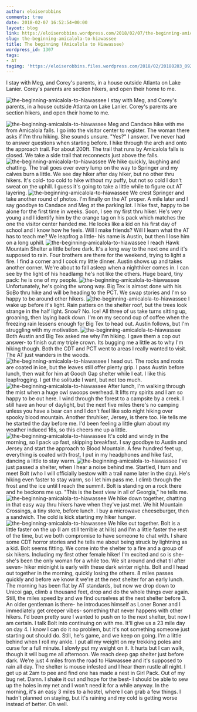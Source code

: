 ```yaml
---
author: eloiserobbins
comments: true
date: 2018-02-07 16:52:54+00:00
layout: blog
link: https://eloiserobbins.wordpress.com/2018/02/07/the-beginning-amicalola-to-hiawassee/
slug: the-beginning-amicalola-to-hiawassee
title: The beginning (Amicalola to Hiawassee)
wordpress_id: 1307
tags:
- AT
tagimg: 'https://eloiserobbins.files.wordpress.com/2018/02/20180203_092924.jpg'
---
```


I stay with Meg, and Corey's parents, in a house outside Atlanta on Lake Lanier. Corey's parents are section hikers, and open their home to me. 


![the-beginning-amicalola-to-hiawassee](https://eloiserobbins.files.wordpress.com/2018/02/20180203_092924.jpg)
I stay with Meg, and Corey's parents, in a house outside Atlanta on Lake Lanier. Corey's parents are section hikers, and open their home to me. 

![the-beginning-amicalola-to-hiawassee](https://eloiserobbins.files.wordpress.com/2018/02/20180203_135222.jpg)
Meg and Candace hike with me from Amicalola falls. I go into the visitor center to register. The woman there asks if I'm thru hiking. She sounds unsure. "Yes?" I answer. I've never had to answer questions when starting before. I hike through the arch and onto the approach trail. For about 200ft. The trail that runs by Amicalola falls is closed. We take a side trail that reconnects just above the falls. 
![the-beginning-amicalola-to-hiawassee](https://eloiserobbins.files.wordpress.com/2018/02/20180203_135144.jpg)
We hike quickly, laughing and chatting. The trail goes over every lump on the way to Springer and my calves burn a little. We see day hiker after day hiker, but no other thru hikers. It's cold- too cold to hike without my puffy, but not so cold I don't sweat on the uphill. I guess it's going to take a little while to figure out AT layering.
![the-beginning-amicalola-to-hiawassee](https://eloiserobbins.files.wordpress.com/2018/02/20180203_144848.jpg)
We crest Springer and take another round of photos. I'm finally on the AT proper. A mile later and I say goodbye to Candace and Meg at the parking lot. I hike fast, happy to be alone for the first time in weeks. Soon, I see my first thru hiker. He's very young and I identify him by the orange tag on his pack which matches the one the visitor center handed me. He looks like a kid on his first day of school and I know how he feels. Will I make friends? Will I learn what the AT has to teach me? We leapfrog a little- his name is Austin, but then I lose him on a long uphill.
![the-beginning-amicalola-to-hiawassee](https://eloiserobbins.files.wordpress.com/2018/02/20180204_134958.jpg)
I reach Hawk Mountain Shelter a little before dark. It's a long way to the next one and it's supposed to rain. Four brothers are there for the weekend, trying to light a fire. I find a corner and I cook my little dinner. Austin shows up and takes another corner. We're about to fall asleep when a nighthiker comes in. I can see by the light of his headlamp he's not like the others. Huge beard, tiny pack: he is one of my people.
![the-beginning-amicalola-to-hiawassee](https://eloiserobbins.files.wordpress.com/2018/02/20180204_142248.jpg)
Unfortunately, he's going the wrong way. Big Tex is almost done with his SoBo thru hike and will be heading to the PCT. We swap stories and I'm so happy to be around other hikers.
![the-beginning-amicalola-to-hiawassee](https://eloiserobbins.files.wordpress.com/2018/02/20180205_083620.jpg)
I wake up before it's light. Rain patters on the shelter roof, but the trees look strange in the half light. Snow? No. Ice! All three of us take turns sitting up, groaning, then laying back down. I'm on my second cup of coffee when the freezing rain lessens enough for Big Tex to head out. Austin follows, but I'm struggling with my motivation.
![the-beginning-amicalola-to-hiawassee](https://eloiserobbins.files.wordpress.com/2018/02/20180205_093057.jpg)
Both Austin and Big Tex asked me why I'm hiking. I gave them a cop out answer- to finish out my triple crown. Its bugging me a little as to why I'm hiking though. Both the CDT and PCT went to areas I really wanted to visit. The AT just wanders in the woods.
![the-beginning-amicalola-to-hiawassee](https://eloiserobbins.files.wordpress.com/2018/02/20180205_093551.jpg)
I head out. The rocks and roots are coated in ice, but the leaves still offer plenty grip. I pass Austin before lunch, then wait for him at Gooch Gap shelter while I eat. I like this leapfrogging. I get the solitude I want, but not too much.
![the-beginning-amicalola-to-hiawassee](https://eloiserobbins.files.wordpress.com/2018/02/20180205_125720.jpg)
After lunch, I'm walking through the mist when a huge owl swoops overhead. It lifts my spirits and I am so happy to be out here. I wind through the forest to a campsite by a creek. I still have an hour of daylight, but the next five miles there's no camping unless you have a bear can and I don't feel like solo night hiking over spooky blood mountain. Another thruhiker, Jersey, is there too. He tells me he started the day before me. I'd been feeling a little glum about my weather induced 16s, so this cheers me up a little.
![the-beginning-amicalola-to-hiawassee](https://eloiserobbins.files.wordpress.com/2018/02/20180205_151142.jpg)
It's cold and windy in the morning, so I pack up fast, skipping breakfast. I say goodbye to Austin and Jersey and start the approach to Blood Mountain. A few hundred feet up, everything is coated with frost. I put in my headphones and hike fast, dancing a little to stay warm.
![the-beginning-amicalola-to-hiawassee](https://eloiserobbins.files.wordpress.com/2018/02/20180205_171945.jpg)
I've just passed a shelter, when I hear a noise behind me. Startled, I turn and meet Bolt (who I will officially bestow with a trail name later in the day). He's hiking even faster to stay warm, so I let him pass me. I climb through the frost and the ice until I reach the summit. Bolt is standing on a rock there and he beckons me up. "This is the best view in all of Georgia," he tells me.
![the-beginning-amicalola-to-hiawassee](https://eloiserobbins.files.wordpress.com/2018/02/20180206_143640.jpg)
We hike down together, chatting in that easy way thru hikers have when they've just met. We hit Mountain Crossings, a tiny store, before lunch. I buy a microwave cheeseburger, then a sandwich. The cold is kick starting my hiker hunger.
![the-beginning-amicalola-to-hiawassee](https://eloiserobbins.files.wordpress.com/2018/02/20180206_143643.jpg)
We hike out together. Bolt is a little faster on the up (I am still terrible at hills) and I'm a little faster the rest of the time, but we both compromise to have someone to chat with. I share some CDT horror stories and he tells me about being struck by lightning as a kid. Bolt seems fitting.
We come into the shelter to a fire and a group of six hikers. Including my first other female hiker! I'm excited and so is she- she's been the only woman for a while too. We sit around and chat til after seven- hiker midnight is early with these dark winter nights.
Bolt and I head out together in the morning, quickly losing the others. 8 miles passes quickly and before we know it we're at the next shelter for an early lunch. The morning has been flat by AT standards, but now we drop down to Unicoi gap, climb a thousand feet, drop and do the whole things over again.
Still, the miles speed by and we find ourselves at the next shelter before 3. An older gentleman is there- he introduces himself as Loner Boner and I immediately get creeper vibes- something that never happens with other hikers. I'd been pretty sure I wanted to push on to the next shelter, but now I am certain.
I talk Bolt into continuing on with me. It'll give us a 23 mile day on day 4. I know I can do it no problem, but it's not something someone just starting out should do. Still, he's game, and we keep on going. 
I'm a little behind when I roll my ankle. I put all my weight on my trekking poles and curse for a full minute. I slowly put my weight on it. It hurts but I can walk, though it will bug me all afternoon. We reach deep gap shelter just before dark. We're just 4 miles from the road to Hiawassee and it's supposed to rain all day.
The shelter is mouse infested and I hear them rustle all night. I get up at 2am to pee and find one has made a nest in Girl Pack. Out of my bug net. Damn. I shake it out and hope for the best- I should be able to sew up the holes in my net and I won't need it for a while anyway. In the morning, it's an easy 3 miles to a hostel, where I can grab a few things. I hadn't planned on staying, but it's raining and my cold is getting worse instead of better. Oh well.
